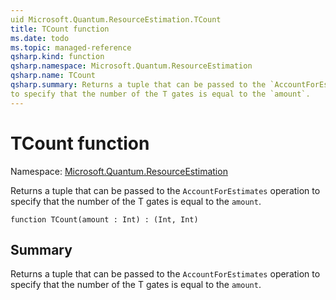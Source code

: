 ```yaml
---
uid Microsoft.Quantum.ResourceEstimation.TCount
title: TCount function
ms.date: todo
ms.topic: managed-reference
qsharp.kind: function
qsharp.namespace: Microsoft.Quantum.ResourceEstimation
qsharp.name: TCount
qsharp.summary: Returns a tuple that can be passed to the `AccountForEstimates` operation
to specify that the number of the T gates is equal to the `amount`.
---
```


# TCount function

Namespace: [Microsoft.Quantum.ResourceEstimation](xref:Microsoft.Quantum.ResourceEstimation)

Returns a tuple that can be passed to the `AccountForEstimates` operation
to specify that the number of the T gates is equal to the `amount`.
```qsharp
function TCount(amount : Int) : (Int, Int)
```

## Summary
Returns a tuple that can be passed to the `AccountForEstimates` operation
to specify that the number of the T gates is equal to the `amount`.
